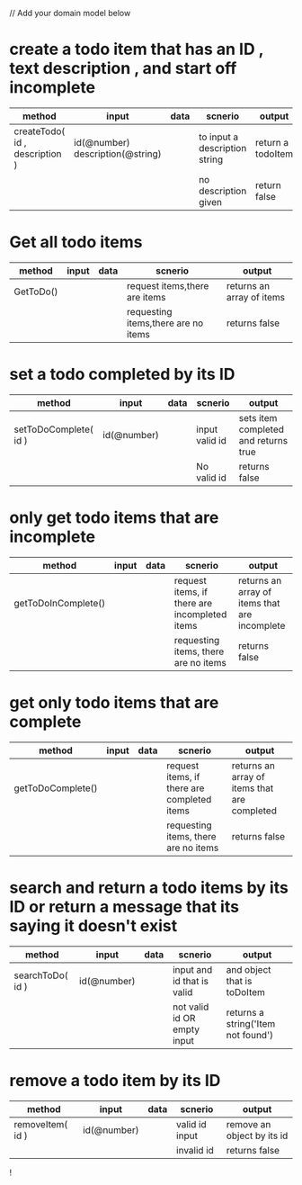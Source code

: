 // Add your domain model below

# create a todo item that has an ID , text description , and start off incomplete

|method | input | data | scnerio | output
|------ | ----- | ----- | ------ | ------
| createTodo( id , description ) | id(@number) description(@string) | | to input a description string | return a todoItem
|||| no description given | return false


# Get all todo items

|method | input | data | scnerio | output
|------ | ----- | ----- | ------ | ------
| GetToDo() | | | request items,there are items | returns an array of items
|||| requesting items,there are no items | returns false

# set a todo completed by its ID

|method | input | data | scnerio | output
|------ | ----- | ----- | ------ | ------
| setToDoComplete( id ) |  id(@number) | | input valid id | sets item completed and returns true
|||| No valid id | returns false

# only get todo items that are incomplete

|method | input | data | scnerio | output
|------ | ----- | ----- | ------ | ------
| getToDoInComplete() | | | request items, if there are incompleted items | returns an array of items that are incomplete
|||| requesting items, there are no items | returns false

# get only todo items that are complete

|method | input | data | scnerio | output
|------ | ----- | ----- | ------ | ------
| getToDoComplete() | | | request items, if there are completed items | returns an array of items that are completed
|||| requesting items, there are no items | returns false

# search and return a todo items by its ID or return a message that its saying it doesn't exist

|method | input | data | scnerio | output
|------ | ----- | ----- | ------ | ------
| searchToDo( id ) | id(@number) | | input and id that is valid | and object that is toDoItem
| ||| not valid id OR empty input | returns a string('Item not found')

# remove a todo item by its ID

|method | input | data | scnerio | output
|------ | ----- | ----- | ------ | ------
| removeItem( id ) | id(@number) | | valid id input | remove an object by its id
|||| invalid id | returns false


!